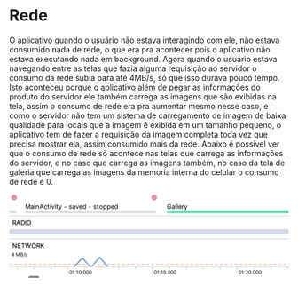 # Rede

O aplicativo quando o usuário não estava interagindo com ele, não estava consumido nada de rede, o que era pra acontecer pois o aplicativo não estava executando nada em background. Agora quando o usuário estava navegando entre as telas que fazia alguma requisição ao servidor o consumo da rede subia para até 4MB/s, só que isso durava pouco tempo. Isto aconteceu porque o aplicativo além de pegar as informações do produto do servidor ele também carrega as imagens que são exibidas na tela, assim o consumo de rede era pra aumentar mesmo nesse caso, e como o servidor não tem um sistema de carregamento de imagem de baixa qualidade para locais que a imagem é exibida em um tamanho pequeno, o aplicativo tem de fazer a requisição da imagem completa toda vez que precisa mostrar ela, assim consumido mais da rede.
Abaixo é possível ver que o consumo de rede só acontece nas telas que carrega as informações do servidor, e no caso que carrega as imagens também, no caso da tela de galeria que carrega as imagens da memoria interna do celular o consumo de rede é 0.

![uso de CPU](https://github.com/jailson-dias/projeto-android/blob/master/Rede.png)